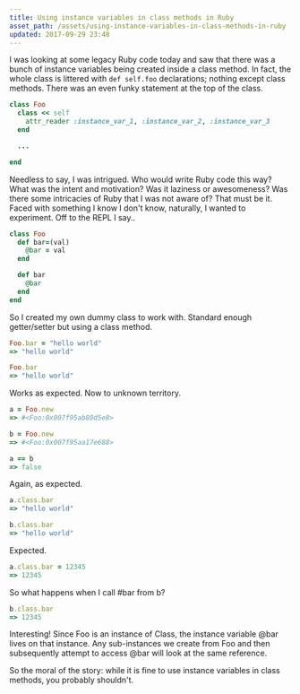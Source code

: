 ```yaml
---
title: Using instance variables in class methods in Ruby
asset_path: /assets/using-instance-variables-in-class-methods-in-ruby
updated: 2017-09-29 23:48
---
```


I was looking at some legacy Ruby code today and saw that there was a bunch of instance variables being created inside a class method. In fact, the whole class is littered with `def self.foo` declarations; nothing except class methods. There was an even funky statement at the top of the class.

```Ruby
class Foo
  class << self
    attr_reader :instance_var_1, :instance_var_2, :instance_var_3
  end

  ...

end
```

Needless to say, I was intrigued. Who would write Ruby code this way? What was the intent and motivation? Was it laziness or awesomeness? Was there some intricacies of Ruby that I was not aware of? That must be it. Faced with something I know I don't know, naturally, I wanted to experiment. Off to the REPL I say..

```Ruby
class Foo
  def bar=(val)
    @bar = val
  end

  def bar
    @bar
  end
end
```

So I created my own dummy class to work with. Standard enough getter/setter but using a class method.

```Ruby
Foo.bar = "hello world"
=> "hello world"

Foo.bar
=> "hello world"
```

Works as expected. Now to unknown territory.

```Ruby
a = Foo.new
=> #<Foo:0x007f95ab80d5e8>

b = Foo.new
=> #<Foo:0x007f95aa17e688>

a == b
=> false
```

Again, as expected.

```Ruby
a.class.bar
=> "hello world"

b.class.bar
=> "hello world"
```

Expected.

```Ruby
a.class.bar = 12345
=> 12345
```

So what happens when I call #bar from b?

```Ruby
b.class.bar
=> 12345
```

Interesting! Since Foo is an instance of Class, the instance variable @bar lives on that instance. Any sub-instances we create from Foo and then subsequently attempt to access @bar will look at the same reference.

So the moral of the story: while it is fine to use instance variables in class methods, you probably shouldn't.
